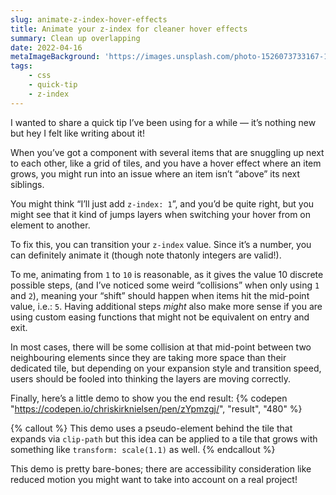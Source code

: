 ```yaml
---
slug: animate-z-index-hover-effects
title: Animate your z-index for cleaner hover effects
summary: Clean up overlapping
date: 2022-04-16
metaImageBackground: 'https://images.unsplash.com/photo-1526073733167-1b6d55175336?ixlib=rb-1.2.1&ixid=MnwxMjA3fDB8MHxwaG90by1wYWdlfHx8fGVufDB8fHx8&auto=format&fit=crop&w=2670&q=80'
tags:
    - css
    - quick-tip
    - z-index
---
```


I wanted to share a quick tip I’ve been using for a while — it’s nothing new but hey I felt like writing about it!

When you’ve got a component with several items that are snuggling up next to each other, like a grid of tiles, and you have a hover effect where an item grows, you might run into an issue where an item isn’t “above” its next siblings.

You might think “I’ll just add `z-index: 1`”, and you’d be quite right, but you might see that it kind of jumps layers when switching your hover from on element to another.

To fix this, you can transition your `z-index` value. Since it’s a number, you can definitely animate it (though note thatonly integers are valid!).

To me, animating from `1` to `10` is reasonable, as it gives the value 10 discrete possible steps, (and I’ve noticed some weird “collisions” when only using `1` and `2`), meaning your “shift” should happen when items hit the mid-point value, i.e.: `5`. Having additional steps _might_ also make more sense if you are using custom easing functions that might not be equivalent on entry and exit.

In most cases, there will be some collision at that mid-point between two neighbouring elements since they are taking more space than their dedicated tile, but depending on your expansion style and transition speed, users should be fooled into thinking the layers are moving correctly.

Finally, here’s a little demo to show you the end result:
{% codepen "https://codepen.io/chriskirknielsen/pen/zYpmzgj/", "result", "480" %}

{% callout %} This demo uses a pseudo-element behind the tile that expands via `clip-path` but this idea can be applied to a tile that grows with something like `transform: scale(1.1)` as well. {% endcallout %}

This demo is pretty bare-bones; there are accessibility consideration like reduced motion you might want to take into account on a real project!
